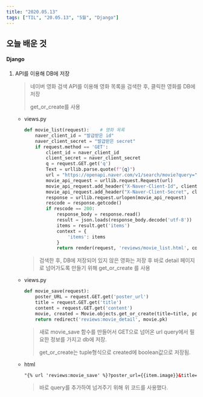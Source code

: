 ```yaml
---
title: "2020.05.13"
tags: ["TIL", "20.05.13", "5월", "Django"]
---
```


## 오늘 배운 것

#### Django

1. API를 이용해 DB에 저장

   > 네이버 영화 검색 API를 이용해 영화 목록을 검색한 후, 클릭한 영화를 DB에 저장
   >
   > get_or_create를 사용

   - views.py

     ```python
     def movie_list(request):    # 영화 목록
         naver_client_id = "발급받은 id"
         naver_client_secret = "발급받은 secret"
         if request.method == 'GET':
             client_id = naver_client_id
             client_secret = naver_client_secret
             q = request.GET.get('q')
             Text = urllib.parse.quote(f"{q}")
             url = "https://openapi.naver.com/v1/search/movie?query=" + Text  # json 결과
             movie_api_request = urllib.request.Request(url)
             movie_api_request.add_header("X-Naver-Client-Id", client_id)
             movie_api_request.add_header("X-Naver-Client-Secret", client_secret)
             response = urllib.request.urlopen(movie_api_request)
             rescode = response.getcode()
             if rescode == 200:
                 response_body = response.read()
                 result = json.loads(response_body.decode('utf-8'))
                 items = result.get('items')
                 context = {
                     'items': items
                 }
                 return render(request, 'reviews/movie_list.html', context)
     ```

     > 검색한 후, DB에 저장되어 있지 않은 영화는 저장 후 바로 detail 페이지로 넘어가도록 만들기 위해 get_or_create 를 사용

   - views.py

     ```python
     def movie_save(request):
         poster_URL = request.GET.get('poster_url')
         title = request.GET.get('title')
         content = request.GET.get('content')
         movie, created = Movie.objects.get_or_create(title=title, poster_URL=poster_URL, content=content)
         return redirect('reviews:movie_detail', movie.pk)
     ```

     > 새로 movie_save 함수를 만들어서 GET으로 넘어온 url query에서 필요한 정보를 가지고 db에 저장.
     >
     > get_or_create는 tuple형식으로 created에 boolean값으로 저장됨.

   - html

     ```html
     "{% url 'reviews:movie_save' %}?poster_url={{item.image}}&title={{item.title|safe}}&content={{item.userRating}}"
     ```

     > 바로 query를 추가하여 넘겨주기 위해 위 코드를 사용했다.